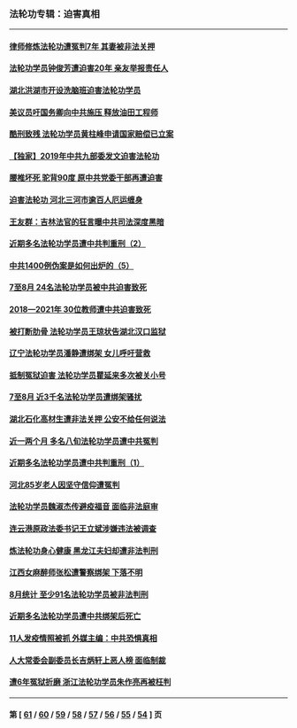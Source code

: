 ### 法轮功专辑：迫害真相
---
#### [律师修炼法轮功遭冤判7年 其妻被非法关押](../../pages/nf4379/n13239559.md?09190430) 
#### [法轮功学员钟俊芳遭迫害20年 亲友举报责任人](../../pages/nf4379/n13236782.md?09190430) 
#### [湖北洪湖市开设洗脑班迫害法轮功学员](../../pages/nf4379/n13233325.md?09190430) 
#### [美议员吁国务卿向中共施压 释放油田工程师](../../pages/nf4379/n13233845.md?09190430) 
#### [酷刑致残 法轮功学员黄柱峰申请国家赔偿已立案](../../pages/nf4379/n13231174.md?09190430) 
#### [【独家】2019年中共九部委发文迫害法轮功](../../pages/nf4379/n13228999.md?09190430) 
#### [腰椎坏死 驼背90度 原中共党委干部再遭迫害](../../pages/nf4379/n13228165.md?09190430) 
#### [迫害法轮功 河北三河市逾百人厄运缠身](../../pages/nf4379/n13222468.md?09190430) 
#### [王友群：吉林法官的狂言曝中共司法深度黑暗](../../pages/nf4379/n13226841.md?09190430) 
#### [近期多名法轮功学员遭中共判重刑（2）](../../pages/nf4379/n13226951.md?09190430) 
#### [中共1400例伪案是如何出炉的（5）](../../pages/nf4379/n13226831.md?09190430) 
#### [7至8月 24名法轮功学员被中共迫害致死](../../pages/nf4379/n13224163.md?09190430) 
#### [2018—2021年 30位教师遭中共迫害致死](../../pages/nf4379/n13221692.md?09190430) 
#### [被打断肋骨 法轮功学员王琼状告湖北汉口监狱](../../pages/nf4379/n13220020.md?09190430) 
#### [辽宁法轮功学员潘静遭绑架 女儿呼吁营救](../../pages/nf4379/n13219679.md?09190430) 
#### [抵制冤狱迫害 法轮功学员瞿延来多次被关小号](../../pages/nf4379/n13219166.md?09190430) 
#### [7至8月 近3千名法轮功学员遭绑架骚扰](../../pages/nf4379/n13211820.md?09190430) 
#### [湖北石化高材生遭非法关押 公安不给任何说法](../../pages/nf4379/n13217441.md?09190430) 
#### [近一两个月 多名八旬法轮功学员遭中共冤判](../../pages/nf4379/n13216669.md?09190430) 
#### [近期多名法轮功学员遭中共判重刑（1）](../../pages/nf4379/n13206934.md?09190430) 
#### [河北85岁老人因坚守信仰遭冤判](../../pages/nf4379/n13214795.md?09190430) 
#### [法轮功学员魏淑杰传避疫福音 面临非法庭审](../../pages/nf4379/n13212502.md?09190430) 
#### [连云港原政法委书记王立斌涉嫌违法被调查](../../pages/nf4379/n13210100.md?09190430) 
#### [炼法轮功身心健康 黑龙江夫妇却遭非法判刑](../../pages/nf4379/n13206061.md?09190430) 
#### [江西女麻醉师张松遭警察绑架 下落不明](../../pages/nf4379/n13205815.md?09190430) 
#### [8月统计 至少91名法轮功学员被非法判刑](../../pages/nf4379/n13207994.md?09190430) 
#### [近期多名法轮功学员遭中共绑架后死亡](../../pages/nf4379/n13206641.md?09190430) 
#### [11人发疫情照被抓 外媒主编：中共恐惧真相](../../pages/nf4379/n13206210.md?09190430) 
#### [人大常委会副委员长吉炳轩上恶人榜 面临制裁](../../pages/nf4379/n13205229.md?09190430) 
#### [遭6年冤狱折磨 浙江法轮功学员朱作亮再被枉判](../../pages/nf4379/n13203567.md?09190430) 

---
#### 第 [ [61](./61.md?09190430) / [60](./60.md?09190430) / [59](./59.md?09190430) / [58](./58.md?09190430) / [57](./57.md?09190430) / [56](./56.md?09190430) / [55](./55.md?09190430) / [54](./54.md?09190430) ] 页
